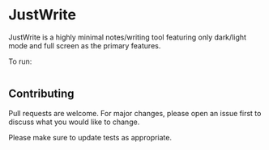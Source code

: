 # JustWrite

JustWrite is a highly minimal notes/writing tool featuring only dark/light mode and full screen as the primary features.

To run:

```npm run start
```

## Contributing
Pull requests are welcome. For major changes, please open an issue first to discuss what you would like to change.

Please make sure to update tests as appropriate.